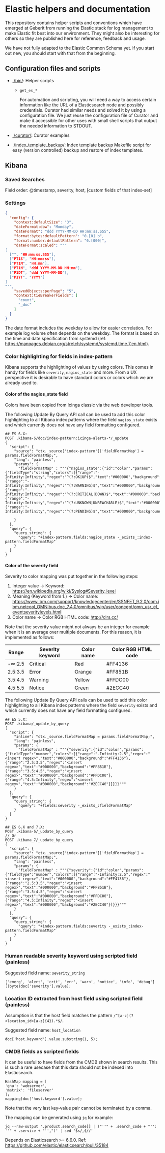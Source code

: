 # Elastic helpers and documentation

This repository contains helper scripts and conventions which have emerged at Geberit from running the Elastic stack for log management to make Elastic fit best into our environment. They might also be interesting for others so they are published here for reference, feedback and usage.

We have not fully adapted to the Elastic Common Schema yet. If you start out new, you should start with that from the beginning.

## Configuration files and scripts

* [./bin/](/bin): Helper scripts

  * `get_es_*`

    For automation and scripting, you will need a way to access certain information like the URL of a Elasticsearch node and possibly credentials. Curator had similar needs and solved it by using a configuration file. We just reuse the configuration file of Curator and make it accessible for other uses with small shell scripts that output the needed information to STDOUT.

* [./curator/](/curator): Curator examples
* [./index_template_backup/](/index_template_backup): Index template backup Makefile script for easy (version controlled) backup and restore of index templates.

## Kibana

### Saved Searches

Field order: @timestamp, severity, host, [custom fields of that index-set]

### Settings

```JSON
{
  "config": {
    "context:defaultSize": "3",
    "dateFormat:dow": "Monday",
    "dateFormat": "ddd YYYY-MM-DD HH:mm:ss.SSS",
    "format:bytes:defaultPattern": "0.[0] b",
    "format:number:defaultPattern": "0.[000]",
    "dateFormat:scaled": """
[
  ["", "HH:mm:ss.SSS"],
  ["PT1S", "HH:mm:ss"],
  ["PT1M", "HH:mm"],
  ["PT1H", "ddd YYYY-MM-DD HH:mm"],
  ["P1DT", "ddd YYYY-MM-DD"],
  ["P1YT", "YYYY"]
]
""",
    "savedObjects:perPage": "5",
    "context:tieBreakerFields": [
      "count",
      "_doc"
    ]
  }
}
```

The date format includes the weekday to allow for easier correlation. For example log volume often depends on the weekday. The format is based on the time and date specification from systemd (ref: https://manpages.debian.org/stretch/systemd/systemd.time.7.en.html).

### Color highlighting for fields in index-pattern

Kibana supports the highlighting of values by using colors. This comes in handy for fields like `severity`, `nagios_state` and more. From a UX perspective it is desirable to have standard colors or colors which we are already used to.

#### Color of the nagios_state field

Colors have been copied from Icinga classic via the web developer tools.

The following Update By Query API call can be used to add this color highlighting to all Kibana index patterns where the field `nagios_state` exists and which currently does not have any field formatting configured.

```
## ES 6.X:
POST .kibana-6/doc/index-pattern:icinga-alerts-*/_update
{
  "script": {
    "source": "ctx._source['index-pattern']['fieldFormatMap'] = params.fieldFormatMap;",
    "lang": "painless",
    "params": {
      "fieldFormatMap" : """{"nagios_state":{"id":"color","params":{"fieldType":"string","colors":[{"range":"-Infinity:Infinity","regex":"^(?:OK|UP)$","text":"#000000","background":"#00CC33"},{"range":"-Infinity:Infinity","regex":"^(?:WARNING)$","text":"#000000","background":"#FFA500"},{"range":"-Infinity:Infinity","regex":"^(?:CRITICAL|DOWN)$","text":"#000000","background":"#FF3300"},{"range":"-Infinity:Infinity","regex":"^(?:UNKNOWN|UNREACHABLE)$","text":"#000000","background":"#E066FF"},{"range":"-Infinity:Infinity","regex":"^(?:PENDING)$","text":"#000000","background":"#c0c0c0"}]}}}"""

    }
  },
  "query": {
    "query_string": {
      "query": "+index-pattern.fields:nagios_state -_exists_:index-pattern.fieldFormatMap"
    }
  }
}
```

#### Color of the severity field

Severity to color mapping was put together in the following steps:

1. Integer value → Keyword: https://en.wikipedia.org/wiki/Syslog#Severity_level
2. Meaning (Keyword from 1.) → Color name: https://www.ibm.com/support/knowledgecenter/en/SSNFET_9.2.0/com.ibm.netcool_OMNIbus.doc_7.4.0/omnibus/wip/user/concept/omn_usr_el_eventseveritylevels.html
3. Color name → Color RGB HTML code: http://clrs.cc/

Note that the severity value might not always be an integer for example when it is an average over multiple documents. For this reason, it is implemented as follows:

Range         | Severity keyword | Color name    | Color RGB HTML code
------------- | -------------    | ------------- | -------------
-∞:2.5        | Critical         | Red           | #FF4136
2.5:3.5       | Error            | Orange        | #FF851B
3.5:4.5       | Warning          | Yellow        | #FFDC00
4.5:5.5       | Notice           | Green         | #2ECC40

The following Update By Query API calls can be used to add this color highlighting to all Kibana index patterns where the field `severity` exists and which currently does not have any field formatting configured.

```
## ES 5.X:
POST .kibana/_update_by_query
{
  "script": {
    "inline": "ctx._source.fieldFormatMap = params.fieldFormatMap;",
    "lang": "painless",
    "params": {
      "fieldFormatMap" : """{"severity":{"id":"color","params":{"fieldType":"number","colors":[{"range":"-Infinity:2.5","regex":"<insert regex>","text":"#000000","background":"#FF4136"},{"range":"2.5:3.5","regex":"<insert regex>","text":"#000000","background":"#FF851B"},{"range":"3.5:4.5","regex":"<insert regex>","text":"#000000","background":"#FFDC00"},{"range":"4.5:Infinity","regex":"<insert regex>","text":"#000000","background":"#2ECC40"}]}}}"""
    }
  },
  "query": {
    "query_string": {
      "query": "+fields:severity -_exists_:fieldFormatMap"
    }
  }
}

## ES 6.X and 7.X:
POST .kibana-6/_update_by_query
// Or
POST .kibana_7/_update_by_query
{
  "script": {
    "source": "ctx._source['index-pattern']['fieldFormatMap'] = params.fieldFormatMap;",
    "lang": "painless",
    "params": {
      "fieldFormatMap" : """{"severity":{"id":"color","params":{"fieldType":"number","colors":[{"range":"-Infinity:2.5","regex":"<insert regex>","text":"#000000","background":"#FF4136"},{"range":"2.5:3.5","regex":"<insert regex>","text":"#000000","background":"#FF851B"},{"range":"3.5:4.5","regex":"<insert regex>","text":"#000000","background":"#FFDC00"},{"range":"4.5:Infinity","regex":"<insert regex>","text":"#000000","background":"#2ECC40"}]}}}"""
    }
  },
  "query": {
    "query_string": {
      "query": "+index-pattern.fields:severity -_exists_:index-pattern.fieldFormatMap"
    }
  }
}
```

### Human readable severity keyword using scripted field (painless)

Suggested field name: `severity_string`

```Painless
['emerg', 'alert', 'crit', 'err', 'warn', 'notice', 'info', 'debug'][(byte)doc['severity'].value];
```

### Location ID extracted from host field using scripted field (painless)

Assumption is that the host field matches the pattern `/^[a-z](?<location_id>[a-z]{4}).*$/`.

Suggested field name: `host_location`

```Painless
doc['host.keyword'].value.substring(1, 5);
```

### CMDB fields as scripted fields

It can be useful to have fields from the CMDB shown in search results. This is such a rare usecase that this data should not be indexed into Elasticsearch.

```Painless
HashMap mapping = [
'gnu': 'webserver',
'matrix': 'fileserver'
];
mapping[doc['host.keyword'].value];
```

Note that the very last key-value pair cannot be terminated by a comma.

The mapping can be generated using `jq` for example:

```Shell
jq --raw-output '.product.search_code[] | ("''" + .search_code + "'': ''" + .service + "'',")' | sed '$s/,$//'
```

Depends on Elasticsearch >= 6.6.0. Ref: https://github.com/elastic/elasticsearch/pull/35184
